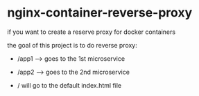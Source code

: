 # nginx-container-reverse-proxy
if you want to create a reserve proxy for docker containers 


the goal of this project is to do reverse proxy: 

*  /app1 --> goes to the 1st microservice 

* /app2 --> goes to the 2nd microservice  

* / will go to the default index.html file
